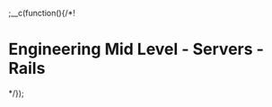 
;__c(function(){/*!

# Engineering Mid Level - Servers - Rails



[//]: # (@~|tech/engineering-mid-level/servers/rails|~@)

*/});
